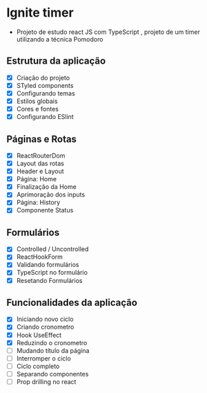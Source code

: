 # Ignite timer 
- Projeto de estudo react JS com TypeScript , projeto de um timer utilizando a técnica Pomodoro 
## Estrutura da aplicação 
- [X] Criação do projeto 
- [X] STyled components 
- [X] Configurando temas 
- [X] Estilos globais
- [X] Cores e fontes
- [X] Configurando ESlint 
## Páginas e Rotas
- [X] ReactRouterDom 
- [X] Layout das rotas
- [X] Header e Layout
- [X] Página: Home 
- [X] Finalização da Home
- [X] Aprimoração dos inputs
- [X] Página: History
- [X] Componente Status
## Formulários 
- [X] Controlled / Uncontrolled
- [X] ReactHookForm
- [X] Validando formulários 
- [X] TypeScript no formulário 
- [X] Resetando Formulários  
## Funcionalidades da aplicação
- [X] Iniciando novo ciclo 
- [X] Criando cronometro 
- [X] Hook UseEffect 
- [X] Reduzindo o cronometro 
- [ ] Mudando título da página 
- [ ] Interromper o ciclo 
- [ ] Ciclo completo
- [ ] Separando componentes 
- [ ] Prop drilling no react 